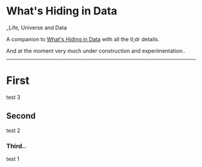 # What's Hiding in Data 
_Life, Universe and Data

A companion to  [What's Hiding in Data](https://hidingindata.wordpress.com/) with all the tl;dr details.

And at the moment very much under construction and experimentation..

* * * 

# First

test 3

## Second

test 2

### Third..

test 1
